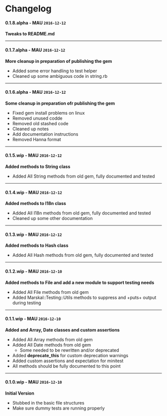 # Changelog

#### 0.1.8.alpha - MAU `2016-12-12`  
**Tweaks to README.md**

---

#### 0.1.7.alpha - MAU `2016-12-12`  
**More cleanup in preparation of publishing the gem**

* Added some error handling to test helper
* Cleaned up some ambiguous code in string.rb

---

#### 0.1.6.alpha - MAU `2016-12-12`  
**Some cleanup in preparation ofr publishing the gem**

* Fixed gem install problems on linux
* Removed unused codde
* Removed old stashed code
* Cleaned up notes
* Add documentation instructions
* Removed Hanna format

---

#### 0.1.5.wip - MAU `2016-12-12`  
**Added methods to String class**

* Added All String methods from old gem, fully documented and tested

---

#### 0.1.4.wip - MAU `2016-12-12`  
**Added methods to I18n class**

* Added All I18n methods from old gem, fully documented and tested
* Cleaned up some other documentation

---

#### 0.1.3.wip - MAU `2016-12-12`  
**Added methods to Hash class**

* Added All Hash methods from old gem, fully documented and tested

---

#### 0.1.2.wip - MAU `2016-12-10`  
**Added methods to File and add a new module to support testing needs**

* Added All File methods from old gem
* Added Marskal::Testing::Utils methods to suppress and +puts+ output during testing

---

#### 0.1.1.wip - MAU `2016-12-10`  
**Added and Array, Date classes and custom assertions**

* Added All Array methods from old gem
* Added All Date methods from old gem
    * Some needed to be rewritten and/or deprecated
* Added <b>deprecate_this</b> for custom deprecation warnings
* Added custom assertions and expectation for minitest
* All methods should be fully documented to this point

---

#### 0.1.0.wip - MAU `2016-12-10`  
**Initial Version**

* Stubbed in the basic file structures
* Make sure dummy tests are running properly



